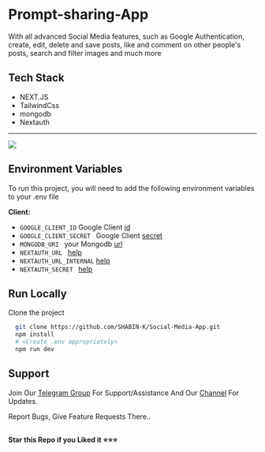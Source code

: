 # Prompt-sharing-App

With all advanced Social Media features, such as Google Authentication, create, edit, delete and save posts, like and comment on other people's posts, search and filter images and much more

## Tech Stack
   * NEXT.JS
   * TailwindCss
   * mongodb
   * Nextauth

<hr/>
<img src="[https://user-images.githubusercontent.com/73272797/233392854-eaccd32d-2db2-4fa6-bae5-96266609d150.png](https://github.com/SHABIN-K/Prompt_sharing/assets/73272797/04890f4a-28af-46e6-9523-e32b060d7f20)">

## Environment Variables

To run this project, you will need to add the following environment variables to your .env file

**Client:**
* `GOOGLE_CLIENT_ID` Google Client [id](https://console.cloud.google.com/)
* `GOOGLE_CLIENT_SECRET ` Google Client [secret](https://console.cloud.google.com/)
* `MONGODB_URI ` your Mongodb [url](https://www.mongodb.com/)
* `NEXTAUTH_URL ` [help](https://github.com/SHABIN-K/Prompt_sharing/blob/main/.env.sample)
* `NEXTAUTH_URL_INTERNAL`  [help](https://github.com/SHABIN-K/Prompt_sharing/blob/main/.env.sample)
* `NEXTAUTH_SECRET `  [help](https://github.com/SHABIN-K/Prompt_sharing/blob/main/.env.sample)
 
## Run Locally

Clone the project

```bash
  git clone https://github.com/SHABIN-K/Social-Media-App.git
  npm install
  # <Create .env appropriately>
  npm run dev
````

## Support   
Join Our [Telegram Group](https://www.telegram.dog/codexbotzsupport) For Support/Assistance And Our [Channel](https://www.telegram.dog/codexbotz) For Updates.   
   
Report Bugs, Give Feature Requests There..   

##

   **Star this Repo if you Liked it ⭐⭐⭐**
